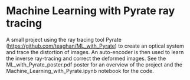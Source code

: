 # Machine Learning with Pyrate ray tracing

A small project using the ray tracing tool Pyrate (https://github.com/teaghan/ML_with_Pyrate) to create an optical system and trace the distortion of images. An auto-encoder is then used to learn the inverse ray-tracing and correct the deformed images. See the ML_with_Pyrate_poster.pdf poster for an overview of the project and the Machine_Learning_with_Pyrate.ipynb notebook for the code.
